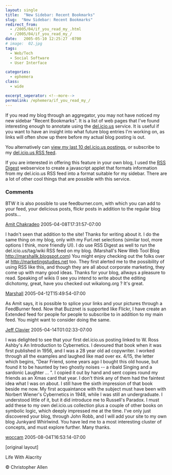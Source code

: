 ```yaml
---
layout: single
title:  "New Sidebar: Recent Bookmarks"
slug:  "New Sidebar: Recent Bookmarks"
redirect_from:
  - /2005/04/if_you_read_my_.html
  - /2005/04/if_you_read_my_/
date:   2005-05-10 12:25:27 -0700
# image:  02.jpg
tags: 
  - Web/Tech
  - Social Software
  - User Interface

categories:
  - ephemera
class:
  - wide

excerpt_seperator: <!--more-->
permalink: /ephemera/if_you_read_my_/
---
```


If you read my blog through an aggregator, you may not have noticed my new sidebar "Recent Bookmarks". It is a list of web pages that I've found interesting enough to annotate using the [del.icio.us](http://del.icio.us/) service. It is useful if you want to have an insight into what future blog entries I'm working on, as links will often show up there before my actual blog posting is out.

You alternatively can [view my last 10 del.icio.us postings](http://del.icio.us/ChristopherA?setcount=10), or subscribe to my [del.icio.us RSS feed](http://del.icio.us/rss/ChristopherA).

If you are interested in offering this feature in your own blog, I used the [RSS Digest](http://www.bigbold.com/rssdigest/) webservice to create a javascript applet that formats information from my del.icio.us RSS feed into a format suitable for my sidebar. There are a lot of other cool things that are possible with this service.

### Comments

BTW it is also possible to use feedburner.com, with which you can add to your feed, your delicious posts, flickr posts in addition to the regular blog posts...

[Amit Chakradeo](http://amit.chakradeo.net/) 2005-04-08T17:31:57-07:00

I hadn't seen that addition to the site! Thanks for writing about it. I do the same thing on my blog, only with my Furl.net selections (similar tool, more options I think, more friendly UI). I do use RSS Digest as well to run the del.icio.us/tag/wiki RSS feed on my blog. (Marshall's New Web Tool Blog http://marshallk.blogspot.com) You might enjoy checking out the folks over at http://marketingstudies.net too. They first alerted me to the possibility of using RSS like this, and though they are all about corporate marketing, they come up with many good ideas. Thanks for your blog, allways a pleasure to read. Speaking of wikis (I see you intend to write about the editing dichotomy, great, have you checked out wikalong.org ? It's great.

[Marshall](http://marshallk.blogspot.com) 2005-04-12T15:49:54-07:00

As Amit says, it is possible to splice your links and your pictures through a FeedBurner feed. Now that Buzznet is supported like Flickr, I have create an Extended feed for people for people to subscribe to in addition to my main feed. You might want to consider doing the same.

[Jeff Clavier](http://softtechvc.blogs.com/) 2005-04-14T01:02:33-07:00

I was delighted to see that your first del.icio.us posting linked to W. Ross Ashby's An Introduction to Cybernetics. I devoured that book when it was first published in 1956, and I was a 28 year old ad copywriter. I worked through all the examples and laughed like mad over ex. 4/15, the letter which begins, "Dear Friend, some years ago I bought this old house, but found it to be haunted by two ghostly noises -- a ribald Singing and a sardonic Laughter ... ". I copied it out by hand and sent copies round my friends as an Xmas card that year. I don't think any of them had the faintest idea what I was on about. I still have the sixth impression of that book beside me now. My first acquaintance with the subject must have been with Norbert Wiener's Cybernetics in 1948, while I was still an undergraduate. I understood little of it, but it did introduce me to Russell's Paradox. I must add these to my own del.icio.us collection plus a couple of other books on symbolic logic, which deeply impressed me at the time. I've only just discovered your blog, through John Robb, and I will add your site to my own blog Junkyard Whirlwind. You have led me to a most interesting cluster of concepts, and must explore further. Many thanks.

[woccam](http://www.woccam.com/) 2005-08-04T16:53:14-07:00

[original layout]

<!-- [Social Software](/tags/social-software/) [User Interface](/tags/user-interface/) [Web/Tech](/tags/web/tech/) [Weblogs](/tags/weblogs/) [bookmark annotate blog aggregator del.icio.us web service sidebar javascript rss digest feed](/tags/bookmark-annotate-blog-aggregator-del.icio.us-web-service-sidebar-javascript-rss-digest-feed/) -->

Life With Alacrity

© Christopher Allen